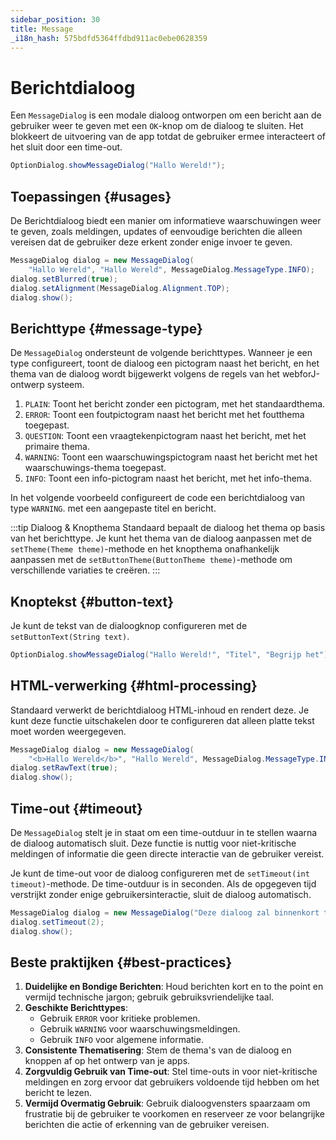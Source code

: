 ```yaml
---
sidebar_position: 30
title: Message
_i18n_hash: 575bdfd5364ffdbd911ac0ebe0628359
---
```

# Berichtdialoog

<DocChip chip='shadow' />
<DocChip chip='since' label='24.02' />
<JavadocLink type="foundation" location="com/webforj/component/optiondialog/MessageDialog" top='true'/>

Een `MessageDialog` is een modale dialoog ontworpen om een bericht aan de gebruiker weer te geven met een `OK`-knop om de dialoog te sluiten. Het blokkeert de uitvoering van de app totdat de gebruiker ermee interacteert of het sluit door een time-out.

```java
OptionDialog.showMessageDialog("Hallo Wereld!");
```

## Toepassingen {#usages}

De Berichtdialoog biedt een manier om informatieve waarschuwingen weer te geven, zoals meldingen, updates of eenvoudige berichten die alleen vereisen dat de gebruiker deze erkent zonder enige invoer te geven.

```java showLineNumbers
MessageDialog dialog = new MessageDialog(
    "Hallo Wereld", "Hallo Wereld", MessageDialog.MessageType.INFO);
dialog.setBlurred(true);
dialog.setAlignment(MessageDialog.Alignment.TOP);
dialog.show();
```

## Berichttype {#message-type}

De `MessageDialog` ondersteunt de volgende berichttypes. Wanneer je een type configureert, toont de dialoog een pictogram naast het bericht, en het thema van de dialoog wordt bijgewerkt volgens de regels van het webforJ-ontwerp systeem.

1. `PLAIN`: Toont het bericht zonder een pictogram, met het standaardthema.
2. `ERROR`: Toont een foutpictogram naast het bericht met het foutthema toegepast.
3. `QUESTION`: Toont een vraagtekenpictogram naast het bericht, met het primaire thema.
4. `WARNING`: Toont een waarschuwingspictogram naast het bericht met het waarschuwings-thema toegepast.
5. `INFO`: Toont een info-pictogram naast het bericht, met het info-thema.

In het volgende voorbeeld configureert de code een berichtdialoog van type `WARNING`. met een aangepaste titel en bericht.

<ComponentDemo 
path='/webforj/messagedialogtype?' 
javaE='https://raw.githubusercontent.com/webforj/webforj-documentation/refs/heads/main/src/main/java/com/webforj/samples/views/optiondialog/message/MessageDialogTypeView.java'
height = '350px'
/>

:::tip Dialoog & Knopthema
Standaard bepaalt de dialoog het thema op basis van het berichttype. Je kunt het thema van de dialoog aanpassen met de `setTheme(Theme theme)`-methode en het knopthema onafhankelijk aanpassen met de `setButtonTheme(ButtonTheme theme)`-methode om verschillende variaties te creëren.
:::

## Knoptekst {#button-text}

Je kunt de tekst van de dialoogknop configureren met de `setButtonText(String text)`.

```java
OptionDialog.showMessageDialog("Hallo Wereld!", "Titel", "Begrijp het");
```

## HTML-verwerking {#html-processing}

Standaard verwerkt de berichtdialoog HTML-inhoud en rendert deze. Je kunt deze functie uitschakelen door te configureren dat alleen platte tekst moet worden weergegeven.

```java showLineNumbers
MessageDialog dialog = new MessageDialog(
    "<b>Hallo Wereld</b>", "Hallo Wereld", MessageDialog.MessageType.INFO);
dialog.setRawText(true);
dialog.show();
```

## Time-out {#timeout}

De `MessageDialog` stelt je in staat om een time-outduur in te stellen waarna de dialoog automatisch sluit. Deze functie is nuttig voor niet-kritische meldingen of informatie die geen directe interactie van de gebruiker vereist.

Je kunt de time-out voor de dialoog configureren met de `setTimeout(int timeout)`-methode. De time-outduur is in seconden. Als de opgegeven tijd verstrijkt zonder enige gebruikersinteractie, sluit de dialoog automatisch.

```java showLineNumbers
MessageDialog dialog = new MessageDialog("Deze dialoog zal binnenkort tijdslimiet hebben", "Time-out");
dialog.setTimeout(2);
dialog.show();
```

## Beste praktijken {#best-practices}

1. **Duidelijke en Bondige Berichten**: Houd berichten kort en to the point en vermijd technische jargon; gebruik gebruiksvriendelijke taal.
2. **Geschikte Berichttypes**:
   - Gebruik `ERROR` voor kritieke problemen.
   - Gebruik `WARNING` voor waarschuwingsmeldingen.
   - Gebruik `INFO` voor algemene informatie.
3. **Consistente Thematisering**: Stem de thema's van de dialoog en knoppen af op het ontwerp van je apps.
4. **Zorgvuldig Gebruik van Time-out**: Stel time-outs in voor niet-kritische meldingen en zorg ervoor dat gebruikers voldoende tijd hebben om het bericht te lezen.
5. **Vermijd Overmatig Gebruik**: Gebruik dialoogvensters spaarzaam om frustratie bij de gebruiker te voorkomen en reserveer ze voor belangrijke berichten die actie of erkenning van de gebruiker vereisen.

